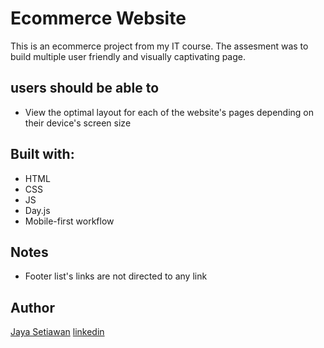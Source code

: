 # Ecommerce Website

This is an ecommerce project from my IT course. The assesment was to build multiple user friendly and visually captivating page. 


## users should be able to

- View the optimal layout for each of the website's pages depending on their device's screen size

## Built with:
- HTML
- CSS
- JS
- Day.js
- Mobile-first workflow

## Notes
- Footer list's links are not directed to any link

## Author 
[Jaya Setiawan](https://jaya-codes.netlify.app/)
[linkedin](https://www.linkedin.com/in/jaya-setiawan-2b0a1910b/)